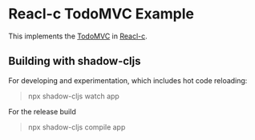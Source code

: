 # Reacl-c TodoMVC Example

This implements the [TodoMVC](https://todomvc.com/) in [Reacl-c](https://github.com/active-group/reacl-c).

## Building with shadow-cljs

For developing and experimentation, which includes hot code reloading:

> npx shadow-cljs watch app

For the release build

> npx shadow-cljs compile app
